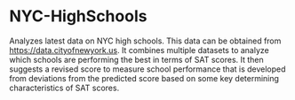 # NYC-HighSchools
Analyzes latest data on NYC high schools.  This data can be obtained from https://data.cityofnewyork.us.  It combines multiple datasets to analyze which schools are performing the best in terms of SAT scores.  It then suggests a revised score to measure school performance that is developed from deviations from the predicted score based on some key determining characteristics of SAT scores.

